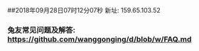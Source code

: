 ##2018年09月28日07时12分07秒 新址: 159.65.103.52
### 兔友常见问题及解答: https://github.com/wanggonging/d/blob/w/FAQ.md
